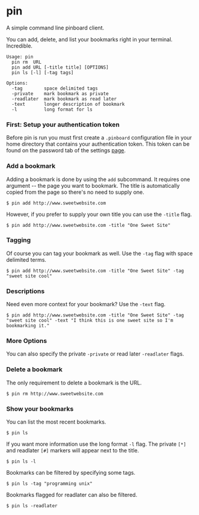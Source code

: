 # pin

A simple command line pinboard client.

You can add, delete, and list your bookmarks right in your terminal. Incredible.

```
Usage: pin
  pin rm  URL
  pin add URL [-title title] [OPTIONS]
  pin ls [-l] [-tag tags]

Options:
  -tag        space delimited tags 
  -private    mark bookmark as private
  -readlater  mark bookmark as read later
  -text       longer description of bookmark
  -l          long format for ls
```

### First: Setup your authentication token

Before pin is run you must first create a `.pinboard` configuration
file in your home directory that contains your authentication
token. This token can be found on the password tab of the settings
[page](https://pinboard.in/settings/password).

### Add a bookmark

Adding a bookmark is done by using the `add` subcommand. It requires
one argument -- the page you want to bookmark. The title is
automatically copied from the page so there's no need to supply one.

`$ pin add http://www.sweetwebsite.com`

However, if you prefer to supply your own title you can use the
`-title` flag.

`$ pin add http://www.sweetwebsite.com -title "One Sweet Site"`

### Tagging

Of course you can tag your bookmark as well. Use the `-tag` flag with space
delimited terms.

`$ pin add http://www.sweetwebsite.com -title "One Sweet Site" -tag "sweet site
cool"`

### Descriptions

Need even more context for your bookmark? Use the `-text` flag.

`$ pin add http://www.sweetwebsite.com -title "One Sweet Site" -tag "sweet site
cool" -text "I think this is one sweet site so I'm bookmarking it."`

### More Options

You can also specify the private `-private` or read later `-readlater` flags.

### Delete a bookmark

The only requirement to delete a bookmark is the URL.

`$ pin rm http://www.sweetwebsite.com`

### Show your bookmarks

You can list the most recent bookmarks.

`$ pin ls`

If you want more information use the long format `-l` flag. The
private `[*]` and readlater `[#]` markers will appear next to the
title.

`$ pin ls -l`

Bookmarks can be filtered by specifying some tags.

`$ pin ls -tag "programming unix"`

Bookmarks flagged for readlater can also be filtered.

`$ pin ls -readlater`

